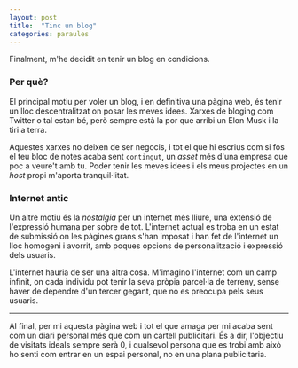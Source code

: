 ```yaml
---
layout: post
title:  "Tinc un blog"
categories: paraules
---
```

Finalment, m'he decidit en tenir un blog en condicions.

### Per què?
El principal motiu per voler un blog, i en definitiva una pàgina web, és tenir un lloc descentralitzat on posar les meves idees. Xarxes de bloging com Twitter o tal estan bé, però sempre està la por que arribi un Elon Musk i la tiri a terra.

Aquestes xarxes no deixen de ser negocis, i tot el que hi escrius com si fos el teu bloc de notes acaba sent `contingut`, un *asset* més d'una empresa que poc a veure't amb tu. Poder tenir les meves idees i els meus projectes en un *host* propi m'aporta tranquil·litat.
### Internet antic
Un altre motiu és la *nostalgia* per un internet més lliure, una extensió de l'expressió humana per sobre de tot. L'internet actual es troba en un estat de submissió on les pàgines grans s'han imposat i han fet de l'internet un lloc homogeni i avorrit, amb poques opcions de personalització i expressió dels usuaris.

L'internet hauria de ser una altra cosa. M'imagino l'internet com un camp infinit, on cada individu pot tenir la seva pròpia parcel·la de terreny, sense haver de dependre d'un tercer gegant, que no es preocupa pels seus usuaris.

---
Al final, per mi aquesta pàgina web i tot el que amaga per mi acaba sent com un diari personal més que com un cartell publicitari. És a dir, l'objectiu de visitats ideals sempre serà 0, i qualsevol persona que es trobi amb això ho senti com entrar en un espai personal, no en una plana publicitaria.